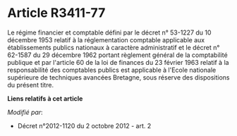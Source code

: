 # Article R3411-77

Le régime financier et comptable défini par le décret n° 53-1227 du 10 décembre 1953 relatif à la réglementation comptable
applicable aux établissements publics nationaux à caractère administratif et le décret n° 62-1587 du 29 décembre 1962 portant
règlement général de la comptabilité publique et par l'article 60 de la loi de finances du 23 février 1963 relatif à la
responsabilité des comptables publics est applicable à             l'Ecole nationale supérieure de techniques avancées
Bretagne, sous réserve des dispositions du présent titre.

**Liens relatifs à cet article**

_Modifié par_:

  - Décret n°2012-1120 du 2 octobre 2012 - art. 2
